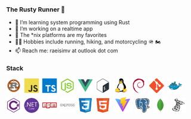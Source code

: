 ### The Rusty Runner 🦀

- 🌱 I’m learning system programming using Rust
- 🔭 I’m working on a realtime app
- 🐧 The *nix platforms are my favorites
- 🏃‍♂️ Hobbies include running, hiking, and motorcycling 🪖 🏍️ 
- 📫 Reach me: raeisimv at outlook dot com

### Stack
<div>
  <img src="img/rust-lang.svg" title="Rust Programming Language" alt="Rust Programming Language" width="40" height="40"/>&nbsp;
  <img src="./img/javascript-original.svg" title="Javascript" alt="Javascript" width="40" height="40"/>&nbsp;
  <img src="./img/typescript-original.svg" title="Typescript" alt="Typescript" width="40" height="40"/>&nbsp;
  <img src="./img/nodejs-original.svg" title="Node.js" alt="Node.js" width="40" height="40"/>&nbsp;
  <img src="./img/vuejs-original.svg" title="Vue js" alt="Vue js" width="40" height="40"/>&nbsp;
  <img src="./img/bash-original.svg" title="Bash" alt="Bash" width="40" height="40"/>&nbsp;
  <img src="./img/linux-original.svg" title="Linux" alt="Linux" width="40" height="40"/>&nbsp;
  <img src="./img/debian-original.svg" title="Debian" alt="Debian" width="40" height="40"/>&nbsp;
  <img src="./img/git-original.svg" title="Git" alt="Git" width="40" height="40"/>&nbsp;
  <img src="./img/docker-original.svg" title="Docker" alt="Docker" width="40" height="40"/>&nbsp;
  <img src="./img/csharp-line.svg" title="CSharp" alt="CSharp" width="40" height="40"/>&nbsp;
  <img src="./img/dotnetcore-original.svg" title=".Net Core" alt=".NET Core" width="40" height="40"/>&nbsp;
  <img src="./img/npm-original-wordmark.svg" title="NPM" alt="NPM" width="40" height="40"/>&nbsp;
  <img src="./img/express-original-wordmark.svg" title="Express js" alt="Express js" width="40" height="40"/>&nbsp;
  <img src="./img/css3-original.svg" title="CSS 3" alt="CSS3" width="40" height="40"/>&nbsp;
  <img src="./img/html5-original.svg" title="HTML" alt="HTML" width="40" height="40"/>&nbsp;
  <img src="./img/vite.png" title="Vite" alt="Vite" width="50" height="50"/>&nbsp;
  <img src="./img/postgresql-original.svg" title="PostgreSQL" alt="PostgreSQL" width="40" height="40"/>&nbsp;
  <img src="./img/mongodb-original.svg" title="MongoDB" alt="MongoDB" width="40" height="40"/>&nbsp;
  <img src="./img/microsoftsqlserver-plain.svg" title="MS SQL Server" alt="MS SQL Server" width="40" height="40"/>&nbsp;
</div>
